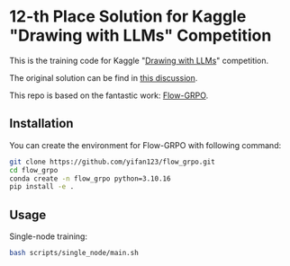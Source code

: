 # 12-th Place Solution for Kaggle "Drawing with LLMs" Competition

This is the training code for Kaggle "[Drawing with LLMs](https://www.kaggle.com/competitions/drawing-with-llms/)" competition.

The original solution can be find in [this discussion](https://www.kaggle.com/competitions/drawing-with-llms/discussion/581034).

This repo is based on the fantastic work: [Flow-GRPO](https://github.com/yifan123/flow_grpo).

## Installation

You can create the environment for Flow-GRPO with following command:

```bash
git clone https://github.com/yifan123/flow_grpo.git
cd flow_grpo
conda create -n flow_grpo python=3.10.16
pip install -e .
```

## Usage
Single-node training:
```bash
bash scripts/single_node/main.sh
```